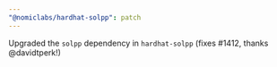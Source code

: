 ```yaml
---
"@nomiclabs/hardhat-solpp": patch
---
```


Upgraded the `solpp` dependency in `hardhat-solpp` (fixes #1412, thanks @davidtperk!)
